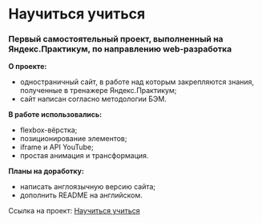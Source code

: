 # Научиться учиться
### Первый самостоятельный проект, выполненный на Яндекс.Практикум, по направлению web-разработка

**О проекте:**
* одностраничный сайт, в работе над которым закрепляются знания, полученные в тренажере Яндекс.Практикум;
* сайт написан согласно методологии БЭМ.

**В работе использовались:**
* flexbox-вёрстка;
* позиционирование элементов;
* iframe и API YouTube;
* простая анимация и трансформация.

**Планы на доработку:**
* написать англоязычную версию сайта;
* дополнить README на английском.

Ссылка на проект: [Научиться учиться](https://github.com/MariaSeraya/how-to-learn.git)




